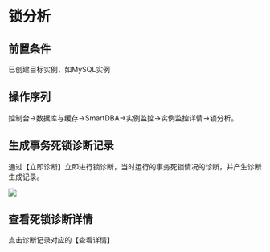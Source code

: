 # 锁分析

## 前置条件
已创建目标实例，如MySQL实例

## 操作序列
控制台->数据库与缓存->SmartDBA->实例监控->实例监控详情->锁分析。

## 生成事务死锁诊断记录
通过【立即诊断】立即进行锁诊断，当时运行的事务死锁情况的诊断，并产生诊断生成记录。

![](../../Image/Document/lock_analysis1.png) 
 
## 查看死锁诊断详情
点击诊断记录对应的【查看详情】
